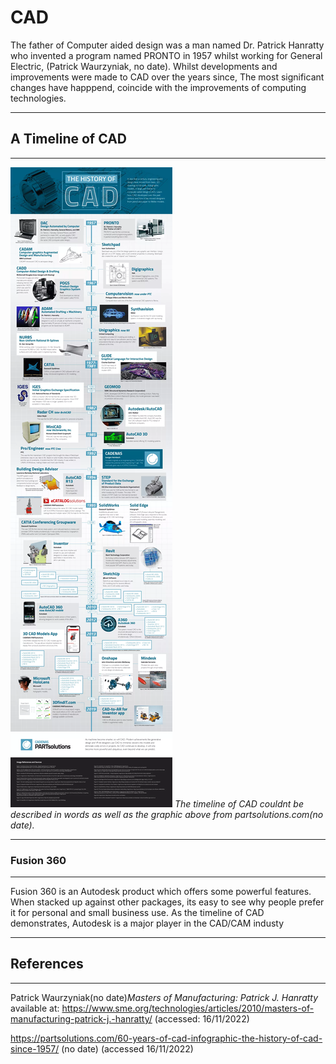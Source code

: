 # CAD

The father of Computer aided design was a man named Dr. Patrick Hanratty who invented a program named PRONTO in 1957 whilst working for General Electric, (Patrick Waurzyniak, no date). Whilst developments and improvements were made to CAD over the years since, The most significant changes have happpend, coincide with the improvements of computing technologies.

---

## A Timeline of CAD
---
![Graphic of CAD Evolution](/assets/2021-History-of-CAD-Infographic.png)
*The timeline of CAD couldnt be described in words as well as the graphic above from partsolutions.com(no date).*

---
### Fusion 360
---
Fusion 360 is an Autodesk product which offers some powerful features. When stacked up against other packages, its easy to see why people prefer it for personal and small business use. As the timeline of CAD demonstrates, Autodesk is a major player in the CAD/CAM industy


---
## References
---
Patrick Waurzyniak(no date)*Masters of Manufacturing: Patrick J. Hanratty* available at: https://www.sme.org/technologies/articles/2010/masters-of-manufacturing-patrick-j.-hanratty/ (accessed: 16/11/2022)

https://partsolutions.com/60-years-of-cad-infographic-the-history-of-cad-since-1957/ (no date) (accessed 16/11/2022) 
